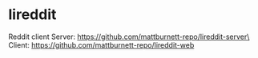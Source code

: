 # lireddit
Reddit client
Server: https://github.com/mattburnett-repo/lireddit-server\
Client: https://github.com/mattburnett-repo/lireddit-web
